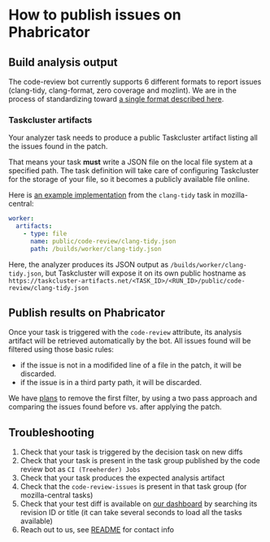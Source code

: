 # How to publish issues on Phabricator

## Build analysis output

The code-review bot currently supports 6 different formats to report issues (clang-tidy, clang-format, zero coverage and mozlint).
We are in the process of standardizing toward [a single format described here](analysis_format.md).

### Taskcluster artifacts

Your analyzer task needs to produce a public Taskcluster artifact listing all the issues found in the patch.

That means your task **must** write a JSON file on the local file system at a specified path. The task definition will take care of configuring Taskcluster for the storage of your file, so it becomes a publicly available file online.

Here is [an example implementation](https://hg.mozilla.org/mozilla-central/file/tip/taskcluster/ci/source-test/clang.yml#l58) from the `clang-tidy` task in mozilla-central:

```yaml
worker:
  artifacts:
    - type: file
      name: public/code-review/clang-tidy.json
      path: /builds/worker/clang-tidy.json
```

Here, the analyzer produces its JSON output as `/builds/worker/clang-tidy.json`, but Taskcluster will expose it on its own public hostname as `https://taskcluster-artifacts.net/<TASK_ID>/<RUN_ID>/public/code-review/clang-tidy.json`

## Publish results on Phabricator

Once your task is triggered with the `code-review` attribute, its analysis artifact will be retrieved automatically by the bot. All issues found will be filtered using those basic rules:

- if the issue is not in a modifided line of a file in the patch, it will be discarded.
- if the issue is in a third party path, it will be discarded.

We have [plans](https://bugzilla.mozilla.org/show_bug.cgi?id=1555721) to remove the first filter, by using a two pass approach and comparing the issues found before vs. after applying the patch.

## Troubleshooting

1. Check that your task is triggered by the decision task on new diffs
2. Check that your task is present in the task group published by the code review bot as `CI (Treeherder) Jobs`
3. Check that your task produces the expected analysis artifact
4. Check that the `code-review-issues` is present in that task group (for mozilla-central tasks)
5. Check that your test diff is available on [our dashboard](https://code-review.moz.tools/) by searching its revision ID or title (it can take several seconds to load all the tasks available)
6. Reach out to us, see [README](../README.md) for contact info
